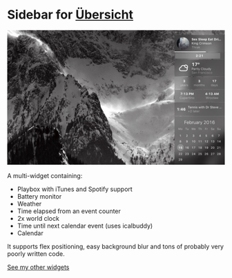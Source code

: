 # Sidebar for [Übersicht](http://tracesof.net/uebersicht/)

![](https://raw.githubusercontent.com/Pe8er/Sidebar.Widget/master/screenshot.png)

A multi-widget containing:
- Playbox with iTunes and Spotify support
- Battery monitor
- Weather
- Time elapsed from an event counter
- 2x world clock
- Time until next calendar event (uses icalbuddy)
- Calendar

It supports flex positioning, easy background blur and tons of probably very poorly written code.

[See my other widgets](https://github.com/Pe8er/Ubersicht-Widgets)


